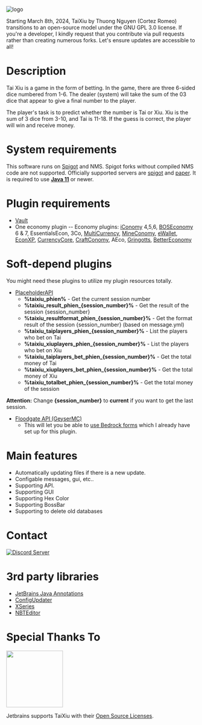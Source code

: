 ![logo](https://i.imgur.com/o9Mucfz.png)

Starting March 8th, 2024, TaiXiu by Thuong Nguyen (Cortez Romeo) transitions to an open-source model under the GNU GPL 3.0 license. If you're a developer, I kindly request that you contribute via pull requests rather than creating numerous forks. Let's ensure updates are accessible to all!

# Description
Tai Xiu is a game in the form of betting. In the game, there are three 6-sided dice numbered from 1-6. The dealer (system) will take the sum of the 03 dice that appear to give a final number to the player.

The player's task is to predict whether the number is Tai or Xiu. Xiu is the sum of 3 dice from 3-10, and Tai is 11-18. If the guess is correct, the player will win and receive money.

# System requirements
This software runs on [Spigot](https://www.spigotmc.org/) and NMS.
Spigot forks without compiled NMS code are not supported.
Officially supported servers are [spigot](https://www.spigotmc.org/) and [paper](https://papermc.io/).
It is required to use [**Java 11**](https://www.oracle.com/java/technologies/javase/jdk11-archive-downloads.html) or newer.

# Plugin requirements
- [Vault](https://www.spigotmc.org/resources/vault.34315/)
- One economy plugin
-- Economy plugins: [iConomy](http://dev.bukkit.org/server-mods/iconomy) 4,5,6, [BOSEconomy](http://dev.bukkit.org/server-mods/boseconomy) 6 & 7, EssentialsEcon, 3Co, [MultiCurrency](http://dev.bukkit.org/server-mods/multicurrency), [MineConomy](http://dev.bukkit.org/server-mods/mineconomy), [eWallet](http://dev.bukkit.org/server-mods/ewallet), [EconXP](http://dev.bukkit.org/server-mods/econxp/), [CurrencyCore](http://dev.bukkit.org/server-mods/currency/), [CraftConomy](http://dev.bukkit.org/server-mods/craftconomy/), AEco, [Gringotts](http://dev.bukkit.org/server-mods/gringotts/), [BetterEconomy](https://www.spigotmc.org/resources/bettereconomy.96690/)

# Soft-depend plugins
You might need these plugins to utilize my plugin resources totally.
- [PlaceholderAPI](https://www.spigotmc.org/resources/placeholderapi.6245/)
	-   **%taixiu_phien%** - Get the current session number
	-   **%taixiu_result_phien_{session_number}%** - Get the result of the session {session_number}
	-   **%taixiu_resultformat_phien_{session_number}%** - Get the format result of the session {session_number} (based on message.yml)
	-   **%taixiu_taiplayers_phien_{session_number}%** - List the players who bet on Tai
	-   **%taixiu_xiuplayers_phien_{session_number}%** - List the players who bet on Xiu
	-   **%taixiu_taiplayers_bet_phien_{session_number}%** - Get the total money of Tai
	-   **%taixiu_xiuplayers_bet_phien_{session_number}%** - Get the total money of Xiu
	-   **%taixiu_totalbet_phien_{session_number}%** - Get the total money of the session

**Attention:** Change **{session_number}** to **current** if you want to get the last session.
- [Floodgate API (GeyserMC)](https://geysermc.org/download#floodgate)
	- This will let you be able to [use Bedrock forms](https://wiki.geysermc.org/geyser/forms/) which I already have set up for this plugin.

# Main features
- Automatically updating files if there is a new update. 
- Configable messages, gui, etc..
- Supporting API.
- Supporting GUI
- Supporting Hex Color
- Supporting BossBar
- Supporting to delete old databases

# Contact

[![Discord Server](https://discord.com/api/guilds/1187827789664096267/widget.png?style=banner3)](https://discord.gg/XdJfN2X)


# 3rd party libraries
- [JetBrains Java Annotations](https://mvnrepository.com/artifact/org.jetbrains/annotations)
- [ConfigUpdater](https://github.com/tchristofferson/Config-Updater)
- [XSeries](https://github.com/CryptoMorin/XSeries)
- [NBTEditor](https://github.com/BananaPuncher714/NBTEditor)

# Special Thanks To
[<img src="https://user-images.githubusercontent.com/21148213/121807008-8ffc6700-cc52-11eb-96a7-2f6f260f8fda.png" alt="" width="150">](https://www.jetbrains.com)

Jetbrains supports TaiXiu with their [Open Source Licenses](https://www.jetbrains.com/opensource/).